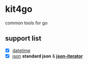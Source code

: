 # kit4go

common tools for go

## support list

- [x] [datetime](./datetime)
- [x] [json](./json) **standard json** & [**json-iterator**](https://github.com/json-iterator/go.git)
